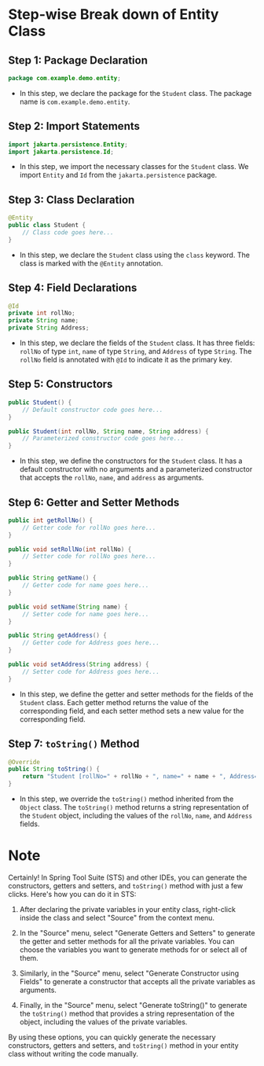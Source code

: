 # Step-wise Break down of Entity Class

## Step 1: Package Declaration
```java
package com.example.demo.entity;
```
- In this step, we declare the package for the `Student` class. The package name is `com.example.demo.entity`.

## Step 2: Import Statements
```java
import jakarta.persistence.Entity;
import jakarta.persistence.Id;
```
- In this step, we import the necessary classes for the `Student` class. We import `Entity` and `Id` from the `jakarta.persistence` package.

## Step 3: Class Declaration
```java
@Entity
public class Student {
    // Class code goes here...
}
```
- In this step, we declare the `Student` class using the `class` keyword. The class is marked with the `@Entity` annotation.

## Step 4: Field Declarations
```java
@Id
private int rollNo;
private String name;
private String Address;
```
- In this step, we declare the fields of the `Student` class. It has three fields: `rollNo` of type `int`, `name` of type `String`, and `Address` of type `String`. The `rollNo` field is annotated with `@Id` to indicate it as the primary key.

## Step 5: Constructors
```java
public Student() {
    // Default constructor code goes here...
}

public Student(int rollNo, String name, String address) {
    // Parameterized constructor code goes here...
}
```
- In this step, we define the constructors for the `Student` class. It has a default constructor with no arguments and a parameterized constructor that accepts the `rollNo`, `name`, and `address` as arguments.

## Step 6: Getter and Setter Methods
```java
public int getRollNo() {
    // Getter code for rollNo goes here...
}

public void setRollNo(int rollNo) {
    // Setter code for rollNo goes here...
}

public String getName() {
    // Getter code for name goes here...
}

public void setName(String name) {
    // Setter code for name goes here...
}

public String getAddress() {
    // Getter code for Address goes here...
}

public void setAddress(String address) {
    // Setter code for Address goes here...
}
```
- In this step, we define the getter and setter methods for the fields of the `Student` class. Each getter method returns the value of the corresponding field, and each setter method sets a new value for the corresponding field.

## Step 7: `toString()` Method
```java
@Override
public String toString() {
    return "Student [rollNo=" + rollNo + ", name=" + name + ", Address=" + Address + "]";
}
```
- In this step, we override the `toString()` method inherited from the `Object` class. The `toString()` method returns a string representation of the `Student` object, including the values of the `rollNo`, `name`, and `Address` fields.

# Note 
Certainly! In Spring Tool Suite (STS) and other IDEs, you can generate the constructors, getters and setters, and `toString()` method with just a few clicks. Here's how you can do it in STS:

1. After declaring the private variables in your entity class, right-click inside the class and select "Source" from the context menu.

2. In the "Source" menu, select "Generate Getters and Setters" to generate the getter and setter methods for all the private variables. You can choose the variables you want to generate methods for or select all of them.

3. Similarly, in the "Source" menu, select "Generate Constructor using Fields" to generate a constructor that accepts all the private variables as arguments.

4. Finally, in the "Source" menu, select "Generate toString()" to generate the `toString()` method that provides a string representation of the object, including the values of the private variables.

By using these options, you can quickly generate the necessary constructors, getters and setters, and `toString()` method in your entity class without writing the code manually.
